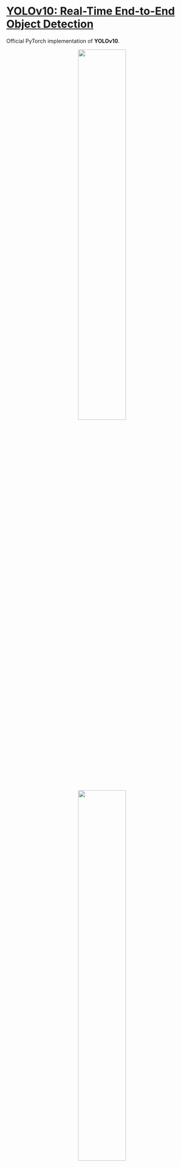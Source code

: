 # [YOLOv10: Real-Time End-to-End Object Detection]()


Official PyTorch implementation of **YOLOv10**.

<p align="center">
  <img src="figures/latency.png" width=50%>
  <img src="figures/param.png" width=50%> <br>
  Comparisons with others in terms of latency-accuracy (left) and size-accuracy (right) trade-offs.
</p>

[YOLOv10: Real-Time End-to-End Object Detection]().\
Ao Wang, Hui Chen, Lihao Liu, Kai Chen, Zijia Lin, Jungong Han, and Guiguang Ding\
[[`arXiv`]()]

<details>
  <summary>
  <font size="+1">Abstract</font>
  </summary>
Over the past years, YOLOs have emerged as the predominant paradigm in the field of real-time object detection owing to their effective balance between computational cost and detection performance. Researchers have explored the architectural designs, optimization objectives, data augmentation strategies, and others for YOLOs, achieving notable progress. However, the reliance on the non-maximum suppression (NMS) for post-processing hampers the end-to-end deployment of YOLOs and adversely impacts the inference latency. Besides, the design of various components in YOLOs lacks the comprehensive and thorough inspection, resulting in noticeable computational redundancy and limiting the model's capability. It renders the suboptimal efficiency, along with considerable potential for performance improvements. In this work, we aim to further advance the performance-efficiency boundary of YOLOs from both the post-processing and the model architecture. To this end, we first present the consistent dual assignments for NMS-free training of YOLOs, which brings the competitive performance and low inference latency simultaneously. Moreover, we introduce the holistic efficiency-accuracy driven model design strategy for YOLOs. We comprehensively optimize various components of YOLOs from both the efficiency and accuracy perspectives, which greatly reduces the computational overhead and enhances the capability. The outcome of our effort is a new generation of YOLO series for real-time end-to-end object detection, dubbed YOLOv10. Extensive experiments show that YOLOv10 achieves the state-of-the-art performance and efficiency across various model scales. For example, our YOLOv10-S is 1.8$\times$ faster than RT-DETR-R18 under the similar AP on COCO, meanwhile enjoying 2.8$\times$ smaller number of parameters and FLOPs. Compared with YOLOv9-C, YOLOv10-B has 46\% less latency and 25\% fewer parameters for the same performance.
</details>

<br/>


## Performance
COCO
| Model | Test Size | #params | FLOPs | AP$^{val}$ | Latency |
|:---------------|:----:|:---:|:--:|:--:|:--:|:--:|:--:|
| YOLOv10-N |   640  |     2.3M    |   6.7G   |     38.5%     | 1.84ms |
| YOLOv10-S |   640  |     7.2M    |   21.6G  |     46.3%     | 2.49ms |
| YOLOv10-M |   640  |     15.4M   |   59.1G  |     51.1%     | 4.74ms |
| YOLOv10-B |   640  |     19.1M   |  92.0G |     52.5%     | 5.74ms |
| YOLOv10-L |   640  |     24.4M   |  120.3G   |     53.2%     | 7.28ms |
| YOLOv10-X |   640  |     29.5M    |   160.4G   |     54.4%     | 10.70ms |

## Installation
`conda` virtual environment is recommended. 
```
conda create -n repvit python=3.9
pip install -r requirements.txt
pip install -e .
```

## Validation
```
yolo val model=yolov10n/s/m/b/l/x.pt data=coco.yaml batch=256
```

## Training 
```
yolo detect train data=coco.yaml model=yolov10n/s/m/b/l/x.yaml epochs=500 batch=256 imgsz=640 device=0,1,2,3,4,5,6,7
```

## Prediction
```
yolo predict model=yolov10n/s/m/b/l/x.pt
```

## Export
```
# End-to-End ONNX
yolo export model=yolov10n/s/m/b/l/x.pt format=onnx opset=13 simplify
# Predict with ONNX
yolo predict model=yolov10n/s/m/b/l/x.onnx

# End-to-End TensorRT
yolo export model=yolov10n/s/m/b/l/x.pt format=engine half=True simplify opset=13 workspace=16
# Or
trtexec --onnx=onnxs/yolov10n/s/m/b/l/x.onnx --saveEngine=engines/yolov10n/s/m/b/l/x.engine --fp16
# Predict with TensorRT
yolo predict model=yolov10n/s/m/b/l/x.engine
```

## Acknowledgement

The code base is built with [ultralytics](https://github.com/ultralytics/ultralytics) and [RT-DETR](https://github.com/lyuwenyu/RT-DETR)

Thanks for the great implementations! 

## Citation

If our code or models help your work, please cite our paper:
```BibTeX

```
